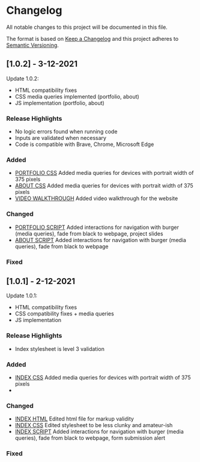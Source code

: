 # Changelog

All notable changes to this project will be documented in this file.
 
The format is based on [Keep a Changelog](http://keepachangelog.com/)
and this project adheres to [Semantic Versioning](http://semver.org/).

## [1.0.2] - 3-12-2021
Update 1.0.2:
- HTML compatibility fixes
- CSS media queries implemented (portfolio, about)
- JS implementation (portfolio, about)
### Release Highlights
- No logic errors found when running code
- Inputs are validated when necessary
- Code is compatible with Brave, Chrome, Microsoft Edge

### Added
- [PORTFOLIO CSS](../PersonalWebsite/styles/portfolio-media-styles.css) Added media queries for devices with portrait width of 375 pixels
- [ABOUT CSS](../PersonalWebsite/styles/about-media-styles.css) Added media queries for devices with portrait width of 375 pixels
- [VIDEO WALKTHROUGH](../PersonalWebsite/extras/ID_10223630K_ArmirolaRosellerIIITumolva_Assg1_VideoWalkthrough.mpr) Added video walkthrough for the website
### Changed
- [PORTFOLIO SCRIPT](../PersonalWebsite/scripts/portfolio-script.js) Added interactions for navigation with burger (media queries), fade from black to webpage, project slides
- [ABOUT SCRIPT](../PersonalWebsite/scripts/about-script.js) Added interactions for navigation with burger (media queries), fade from black to webpage
### Fixed

## [1.0.1] - 2-12-2021
Update 1.0.1:
- HTML compatibility fixes
- CSS compatibility fixes + media queries
- JS implementation
### Release Highlights
- Index stylesheet is level 3 validation

### Added
- [INDEX CSS](../PersonalWebsite/styles/index-media-style.css) Added media queries for devices with portrait width of 375 pixels
- 
### Changed
- [INDEX HTML](../PersonalWebsite/html/index.html) Edited html file for markup validity
- [INDEX CSS](../PersonalWebsite/styles/index-style.css) Edited stylesheet to be less clunky and amateur-ish
- [INDEX SCRIPT](../PersonalWebsite/scripts/index-script.js) Added interactions for navigation with burger (media queries), fade from black to webpage, form submission alert
### Fixed

